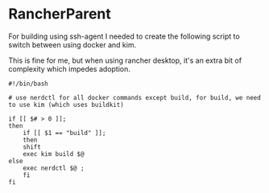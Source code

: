 # RancherParent

For building using ssh-agent I needed to create the following script to switch between using docker
and kim.

This is fine for me, but when using rancher desktop, it's an extra bit of complexity which impedes adoption.

```
#!/bin/bash

# use nerdctl for all docker commands except build, for build, we need to use kim (which uses buildkit)

if [[ $# > 0 ]]; 
then 
	if [[ $1 == "build" ]];
	then 
	shift 
	exec kim build $@ 
else 
	exec nerdctl $@ ;
	fi
fi 
```
